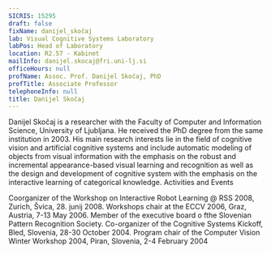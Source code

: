 ```yaml
---
SICRIS: 15295
draft: false
fixName: danijel_skočaj
lab: Visual Cognitive Systems Laboratory
labPos: Head of Laboratory
location: R2.57 - Kabinet
mailInfo: danijel.skocaj@fri.uni-lj.si
officeHours: null
profName: Assoc. Prof. Danijel Skočaj, PhD
profTitle: Associate Professor
telephoneInfo: null
title: Danijel Skočaj
---
```



Danijel Skočaj is a researcher with the Faculty of Computer and Information Science, University of Ljubljana. He received the PhD degree from the same institution in 2003. His main research interests lie in the field of cognitive vision and artificial cognitive systems and include automatic modeling of objects from visual information with the emphasis on the robust and incremental appearance-based visual learning and recognition as well as the design and development of cognitive system with the emphasis on the interactive learning of categorical knowledge.
Activities and Events


Coorganizer of the Workshop on Interactive Robot Learning @ RSS 2008, Zurich, Švica, 28. junij 2008.
Workshops chair at the ECCV 2006, Graz, Austria, 7-13 May 2006.
Member of the executive board o fthe Slovenian Pattern Recognition Society.
Co-organizer of the Cognitive Systems Kickoff, Bled, Slovenia, 28-30 October 2004.
Program chair of the Computer Vision Winter Workshop 2004, Piran, Slovenia, 2-4 February 2004